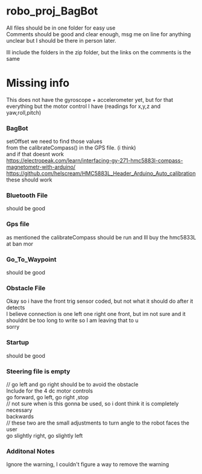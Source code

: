 # robo_proj_BagBot

All files should be in one folder for easy use  
Comments should be good and clear enough, msg me on line for anything unclear but I should be there in person later.  

Ill include the folders in the zip folder, but the links on the comments is the same  
# Missing info
This does not have the gyroscope + accelerometer yet, but for that everything but the motor control I have (readings for x,y,z and yaw,roll,pitch)  

### BagBot
setOffset we need to find those values  
from the calibrateCompass() in the GPS file. (i think)  
and if that doesnt work  
https://electropeak.com/learn/interfacing-gy-271-hmc5883l-compass-magnetometr-with-arduino/  
https://github.com/helscream/HMC5883L_Header_Arduino_Auto_calibration  
these should work

### Bluetooth File 
should be good  

### Gps file 
as mentioned the calibrateCompass should be run and Ill buy the hmc5833L at ban mor  

### Go_To_Waypoint 
should be good  

### Obstacle File
Okay so i have the front trig sensor coded, but not what it should do after it detects  
I believe connection is one left one right one front, but im not sure and it shouldnt be too long to write so I am leaving that to u  
sorry  

### Startup 
should be good  

### Steering file is empty 
// go left and go right should be to avoid the obstacle  
Include for the 4 dc motor controls  
go forward, go left, go right ,stop  
// not sure when is this gonna be used, so i dont think it is completely necessary   
backwards  
// these two are the small adjustments to turn angle to the robot faces the user  
go slightly right, go slightly left  

### Additonal Notes
Ignore the warning, I couldn't figure a way to remove the warning  










